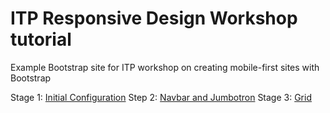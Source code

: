 # ITP Responsive Design Workshop tutorial

Example Bootstrap site for ITP workshop on creating mobile-first sites with Bootstrap

Stage 1: [Initial Configuration](https://github.com/smythp/bootstrap-tutorial/tree/initial-setup-bootstrap-tutorial)
Step 2: [Navbar and Jumbotron](https://github.com/smythp/bootstrap-tutorial/tree/navbar-jumbotron-bootstrap-tutorial)
Stage 3: [Grid](https://github.com/smythp/bootstrap-tutorial)

